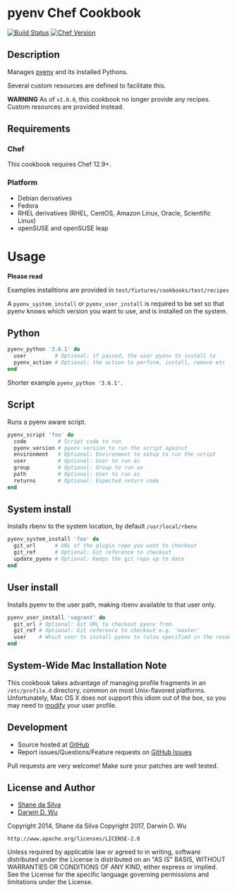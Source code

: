 # pyenv Chef Cookbook

[![Build Status](https://travis-ci.org/darwin67/chef-pyenv.svg?branch=master)](https://travis-ci.org/darwin67/chef-pyenv)
[![Chef Version](https://img.shields.io/cookbook/v/pyenv.svg?style=flat-square)](https://supermarket.chef.io/cookbooks/pyenv)


## Description
Manages [pyenv][pyenv] and its installed Pythons.

Several custom resources are defined to facilitate this.

**WARNING** As of `v1.0.0`, this cookbook no longer provide any recipes. Custom resources are provided instead.


## Requirements

### Chef
This cookbook requires Chef 12.9+.

### Platform
* Debian derivatives
* Fedora
* RHEL derivatives (RHEL, CentOS, Amazon Linux, Oracle, Scientific Linux)
* openSUSE and openSUSE leap

# Usage
__Please read__

Examples installtions are provided in `test/fixtures/cookbooks/test/recipes`

A `pyenv_system_install` or `pyenv_user_install` is required to be set so that pyenv knows which version you want to use, and is installed on the system.

## Python
```ruby
pyenv_python '3.6.1' do
  user         # Optional: if passed, the user pyenv to install to
  pyenv_action # Optional: the action to perform, install, remove etc
end
```
Shorter example `pyenv_python '3.6.1'.`

## Script
Runs a pyenv aware script.
```ruby
pyenv_script 'foo' do
  code          # Script code to run
  pyenv_version # pyenv version to run the script against
  environment   # Optional: Environment to setup to run the script
  user          # Optional: User to run as
  group         # Optional: Group to run as
  path          # Optional: User to run as
  returns       # Optional: Expected return code
end
```

## System install
Installs rbenv to the system location, by default `/usr/local/rbenv`
```ruby
pyenv_system_install 'foo' do
  git_url      # URL of the plugin repo you want to checkout
  git_ref      # Optional: Git reference to checkout
  update_pyenv # Optional: Keeps the git repo up to date
end
```

## User install
Installs pyenv to the user path, making rbenv available to that user only.
```ruby
pyenv_user_install 'vagrant' do
  git_url # Optional: Git URL to checkout pyenv from.
  git_ref # Optional: Git reference to checkout e.g. 'master'
  user    # Which user to install pyenv to (also specified in the resources name above)
end
```


## System-Wide Mac Installation Note

This cookbook takes advantage of managing profile fragments in an
`/etc/profile.d` directory, common on most Unix-flavored platforms.
Unfortunately, Mac OS X does not support this idiom out of the box,
so you may need to [modify][mac_profile_d] your user profile.

## Development

- Source hosted at [GitHub][repo]
- Report issues/Questions/Feature requests on [GitHub Issues][issues]

Pull requests are very welcome! Make sure your patches are well tested.

## License and Author

- [Shane da Silva][sds]
- [Darwin D. Wu][darwin]

Copyright 2014, Shane da Silva
Copyright 2017, Darwin D. Wu
```
http://www.apache.org/licenses/LICENSE-2.0
```

Unless required by applicable law or agreed to in writing, software distributed under the License is distributed on an "AS IS" BASIS, WITHOUT WARRANTIES OR CONDITIONS OF ANY KIND, either express or implied. See the License for the specific language governing permissions and limitations under the License.

[pyenv]: https://github.com/yyuu/pyenv
[mac_profile_d]: http://hints.macworld.com/article.php?story=20011221192012445
[repo]: https://github.com/darwin67/chef-pyenv
[issues]: https://github.com/darwin67/chef-pyenv/issues
[sds]: https://github.com/sds
[darwin]: https://github.com/darwin67
